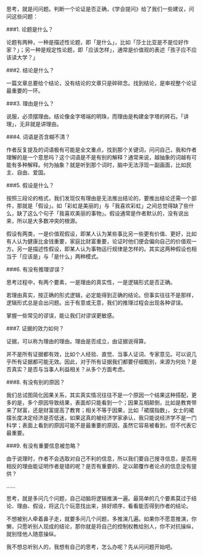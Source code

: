 思考，就是问问题。判断一个论证是否正确，《学会提问》给了我们一些建议，问问这些问题：

###1. 论题是什么？

论题有两种，一种是描述性论题，即「是什么」，比如「莎士比亚是不是位好作家？」；另一种是规定性论题，即「应该怎样」，通常是价值观的表述「孩子应不应该读大学？」

###2. 结论是什么？

一篇文章总要给个结论，没有结论的文章只是碎碎念。找到结论，是审视整个论证最重要的一环。

###3. 理由是什么？

说服，必须摆理由。结论像金字塔端的明珠，而理由是构建金字塔的砖石。「讲理」，无非就是讲理由。

###4. 词语是否含糊不清？

作者反复提及的词语极有可能是全文重点，找到那个关键词，问问自己，我和作者理解的是一个意思吗？这个词语是不是有别的解释？通常来说，越抽象的词越有可能有多种解释。何为抽象？就是听到那个词时，脑中无法浮现一副画面，比如民主、自由、爱国。

###5. 假设是什么？

按照三段论的格式，我们发现仅有理由是无法推出结论的，要推出结论还需一个部件，那就是「假设」。如「彩虹是美丽的」与「我喜欢彩虹」之间总觉得缺了些什么，缺了这么个句子「我喜欢美丽的事物」。假设通常是作者默认的，没有说出来，所以是大多数冲突的根源。

假设有两类，一是价值观假设，即某人认为某些事比另一些更有价值、更好，比如有人认为健康比金钱重要，家庭比财富重要，论证时他们便会偏向自己的价值观一方。另一是描述性假设，即某人认为事物运行规律是怎样的。其实这两种假设也相当于「应该是」与「是什么」两种模式。

###6. 有没有推理谬误？

思考过程中，有两个要素，一是理由的真实性，一是逻辑形式是否正确。

若理由真实，按正确的形式逻辑，必定能得到正确的结论。但事实往往不是那样，逻辑形式总是会出问题。出于有意或无意，我们的推理过程会出现各种谬误。

掌握一些常见的谬误，能让我们对谬误更敏感。

###7. 证据的效力如何？

证据，可以称为理由的理由。理由是否成立，由证据说得算。

并不是所有证据都有效，比如个人经验、直觉、当事人证词、专家意见。可以说几乎所有证据都可能无效。因此，对于所有证据我们都要仔细甄别，来源为何处？是否真实？是否与当事人利益相关？从多个方面考虑。

###8.  有没有别的原因？

我们总试图简化因果关系，其实真实情况往往不是一个原因一个结果这种搭配，更多的是，多个原因导致结果，表面却只能看到一个；因果互相颠倒，比如是教育带来了财富，还是财富提高了教育；相关不等于因果，比如「裙摆指数」，女士的裙摆长度决定经济是否低迷，如果这真的被经济学家承认，我只能说经济学不是一门科学；表面上看到的原因可能不是最重要的原因，虽然它容易被看到，但不代表它最重要。

###9. 有没有重要信息被忽略？

由于说理时，作者不会选取对自己不利的信息，所以我们要自己搜寻信息，是否用相反的理由能证明作者是错的呢？是否有重要的、足以颠覆作者论点的信息没有提供？

……

思考，就是多问几个问题，自己动脑将逻辑推演一遍。最简单的几个要素莫过于结论、理由、假设，将这几个玩意找出来，排好顺序，看看能否得到作者的结论。

不想被别人牵着鼻子走，就要多问几个问题，多推演几遍。如果你不愿意推演，你懒，只愿听别人现成的结论，那你就是将自己的控制权教给别人，你不对抗操纵，就别怪他人随意操纵。

我不想总听别人的，我想有自己的思考，怎么办呢？先从问问题开始吧。
